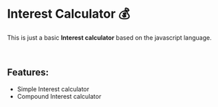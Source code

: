 # Interest Calculator 💰

This is just a basic **Interest calculator** based on the javascript language.

<br>

## Features: 
* Simple Interest calculator
* Compound Interest calculator
